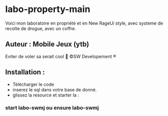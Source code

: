 # labo-property-main
Voici mon laboratoire en propriété et en New RageUi style, avec systeme de recolte de drogue, avec un coffre.

## Auteur : Mobile Jeux (ytb)

Eviter de voler sa serait cool 👏
©️SW Developement ®️
## Installation : 
- Télécharger le code
- inserez le sql dans votre base de donné.
- glissez la resource et starter la :
### start labo-swmj ou ensure labo-swmj
